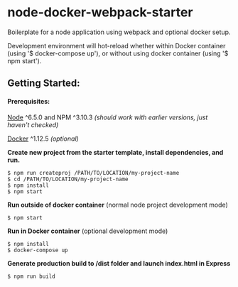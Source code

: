 # node-docker-webpack-starter
Boilerplate for a node application using webpack and optional docker setup.

Development environment will hot-reload whether within Docker container (using '$ docker-compose up'), or without using docker container (using '$ npm start').

## Getting Started:
#### Prerequisites:
[Node](https://nodejs.org/en/) ^6.5.0 and NPM ^3.10.3
*(should work with earlier versions, just haven't checked)*

[Docker](https://www.docker.com/products/docker#/mac) ^1.12.5
*(optional)*

**Create new project from the starter template, install dependencies, and run.**
```$xslt
$ npm run createproj /PATH/TO/LOCATION/my-project-name
$ cd /PATH/TO/LOCATION/my-project-name
$ npm install
$ npm start
```

**Run outside of docker container** (normal node project development mode)
```$xslt
$ npm start
```

**Run in Docker container** (optional development mode)
```$xslt
$ npm install
$ docker-compose up
```

**Generate production build to /dist folder and launch index.html in Express**
```$xslt
$ npm run build
```